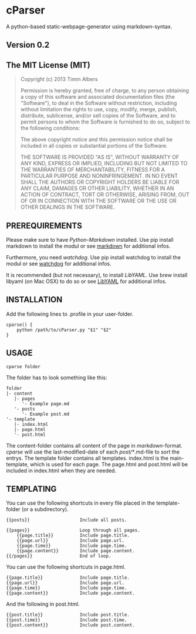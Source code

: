 cParser
=======

A python-based static-webpage-generator using markdown-syntax.

## Version 0.2


## The MIT License (MIT)

> Copyright (c) 2013 Timm Albers
> 
> Permission is hereby granted, free of charge, to any person obtaining a copy
> of this software and associated documentation files (the "Software"), to deal
> in the Software without restriction, including without limitation the rights
> to use, copy, modify, merge, publish, distribute, sublicense, and/or sell
> copies of the Software, and to permit persons to whom the Software is
> furnished to do so, subject to the following conditions:
> 
> The above copyright notice and this permission notice shall be included in
> all copies or substantial portions of the Software.
> 
> THE SOFTWARE IS PROVIDED "AS IS", WITHOUT WARRANTY OF ANY KIND, EXPRESS OR
> IMPLIED, INCLUDING BUT NOT LIMITED TO THE WARRANTIES OF MERCHANTABILITY,
> FITNESS FOR A PARTICULAR PURPOSE AND NONINFRINGEMENT. IN NO EVENT SHALL THE
> AUTHORS OR COPYRIGHT HOLDERS BE LIABLE FOR ANY CLAIM, DAMAGES OR OTHER
> LIABILITY, WHETHER IN AN ACTION OF CONTRACT, TORT OR OTHERWISE, ARISING FROM,
> OUT OF OR IN CONNECTION WITH THE SOFTWARE OR THE USE OR OTHER DEALINGS IN
> THE SOFTWARE.


## PREREQUIREMENTS

Please make sure to have *Python-Markdown* installed.
Use pip install markdown to install the modul or see 
[markdown](http://pythonhosted.org/Markdown) for additional infos.

Furthermore, you need *watchdog*.
Use pip install watchdog to install the modul or see
[watchdog](https://github.com/gorakhargosh/watchdog) for additional infos.

It is recommended (but not necessary), to install *LibYAML*.
Use brew install libyaml (on Mac OSX) to do so or see 
[LibYAML](http://pyyaml.org/wiki/LibYAML) for additional infos.


## INSTALLATION

Add the following lines to .profile in your user-folder.
```
cparse() {
	python /path/to/cParser.py "$1" "$2"
}
```


## USAGE

	cparse folder
The folder has to look something like this:

	folder
	|- content
	   |- pages
	      '- Example page.md
	   '- posts
	      '- Example post.md
	'- template
	   |- index.html
	   |- page.html
	   '- post.html

The content-folder contains all content of the page in *markdown*-format.
*cparse* will use the last-modified-date of each *post/\**.md-file to sort the entrys.
The template folder contains all templates. index.html is the main-template, which is used for each page.
The page.html and post.html will be included in index.html when they are needed.

 
## TEMPLATING

You can use the following shortcuts in every file placed in the template-folder (or a subdirectory).

	{{posts}}					Include all posts.

	{{pages}}					Loop through all pages.
		{{page.title}}			Include page.title.
		{{page.url}}			Include page.url.
		{{page.time}}			Include page.time.
		{{page.content}}		Include page.content.
	{{/pages}}					End of loop.

You can use the following shortcuts in page.html.

	{{page.title}}				Include page.title.
	{{page.url}}				Include page.url.
	{{page.time}}				Include page.time.
	{{page.content}}			Include page.content.

And the following in post.html.

	{{post.title}}				Include post.title.
	{{post.time}}				Include post.time.
	{{post.content}}			Include post.content.
